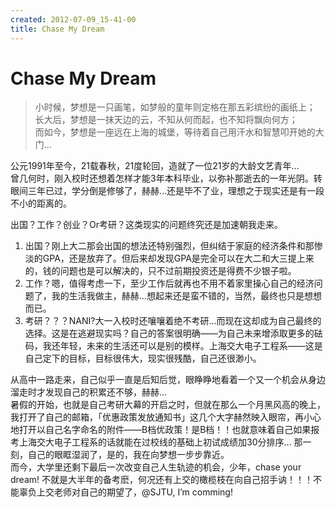```yaml
---
created: 2012-07-09_15-41-00
title: Chase My Dream
---
```


# Chase My Dream

> 小时候，梦想是一只画笔，如梦般的童年则定格在那五彩缤纷的画纸上；  
> 长大后，梦想是一抹天边的云，不知从何而起，也不知将飘向何方；  
> 而如今，梦想是一座远在上海的城堡，等待着自己用汗水和智慧叩开她的大门…

公元1991年至今，21载春秋，21度轮回，造就了一位21岁的大龄文艺青年…  
曾几何时，刚入校时还想着怎样才能3年本科毕业，以弥补那逝去的一年光阴。转眼间三年已过，学分倒是修够了，赫赫…还是毕不了业，理想之于现实还是有一段不小的距离的。 
<!--more-->
出国？工作？创业？Or考研？这类现实的问题终究还是加速朝我走来。  
1. 出国？刚上大二那会出国的想法还特别强烈，但纠结于家庭的经济条件和那惨淡的GPA，还是放弃了。但后来却发现GPA是完全可以在大二和大三提上来的，钱的问题也是可以解决的，只不过前期投资还是得费不少银子啦。  
2. 工作？嗯，值得考虑一下，至少工作后就再也不用不着家里操心自己的经济问题了，我的生活我做主，赫赫…想起来还是蛮不错的，当然，最终也只是想想而已。  
3. 考研？？？NANI?大一入校时还嚷嚷着绝不考研…而现在这却成为自己最终的选择。这是在逃避现实吗？自己的答案很明确——为自己未来增添取更多的砝码，我还年轻，未来的生活还可以是别的模样。上海交大电子工程系——这是自己定下的目标，目标很伟大，现实很残酷，自己还很渺小。  

从高中一路走来，自己似乎一直是后知后觉，眼睁睁地看着一个又一个机会从身边溜走时才发现自己的积累还不够，赫赫…   
暑假的开始，也就是自己考研大幕的开启之时，但就在那么一个月黑风高的晚上，我打开了自己的邮箱，「优惠政策发放通知书」这几个大字赫然映入眼帘，再小心地打开以自己名字命名的附件——B档优政策！是B档！！也就意味着自己如果报考上海交大电子工程系的话就能在过校线的基础上初试成绩加30分排序… 那一刻，自己的眼眶湿润了，是的，我在向梦想一步步靠近。   
而今，大学里还剩下最后一次改变自己人生轨迹的机会，少年，chase your dream! 不就是大半年的备考麽，何况还有上交的橄榄枝在向自己招手讷！！！不能辜负上交老师对自己的期望了，@SJTU, I’m comming!